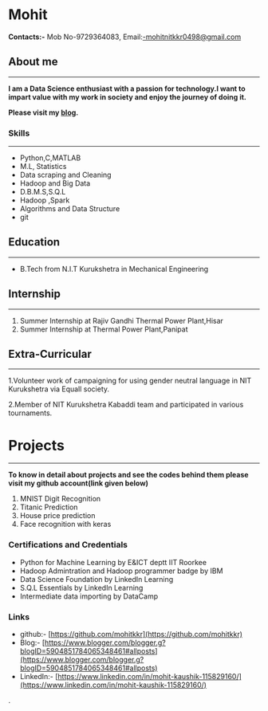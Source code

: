 # Mohit                                                                           


**Contacts:-**
Mob No-9729364083,
Email:-mohitnitkkr0498@gmail.com

## About me
---
**I am a  Data Science enthusiast with a passion for technology.I want to impart value with my work in society and enjoy the journey of doing it.**

**Please visit my [blog](https://www.blogger.com/blogger.g?blogID=5904851784065348461#allposts).**
### Skills
---
- Python,C,MATLAB
- M.L, Statistics
- Data scraping and Cleaning
- Hadoop and Big Data
- D.B.M.S,S.Q.L
- Hadoop ,Spark
- Algorithms and Data Structure
- git
## Education
---
- B.Tech from N.I.T Kurukshetra in Mechanical Engineering
## Internship
---
1. Summer Internship at Rajiv Gandhi Thermal Power Plant,Hisar
2. Summer Internship at  Thermal Power Plant,Panipat

## Extra-Curricular 
---
1.Volunteer work of campaigning for using gender neutral language in NIT Kurukshetra via Equall society.

2.Member of NIT Kurukshetra Kabaddi team and participated in various tournaments.

# Projects
---
**To know in detail about projects and see the codes behind them please visit my github account(link given below)**
1. MNIST Digit Recognition
2. Titanic Prediction
3. House price prediction
4. Face recognition with keras

### Certifications and Credentials
- Python for Machine Learning by E&ICT deptt IIT Roorkee
- Hadoop Admintration and Hadoop programmer badge by IBM
- Data Science Foundation by LinkedIn Learning
- S.Q.L Essentials by LinkedIn Learning
- Intermediate data importing by DataCamp

### Links
- github:- [https://github.com/mohitkkr](https://github.com/mohitkkr)
- Blog:- [https://www.blogger.com/blogger.g?blogID=5904851784065348461#allposts](https://www.blogger.com/blogger.g?blogID=5904851784065348461#allposts)
- LinkedIn:- [https://www.linkedin.com/in/mohit-kaushik-115829160/](https://www.linkedin.com/in/mohit-kaushik-115829160/)


.


